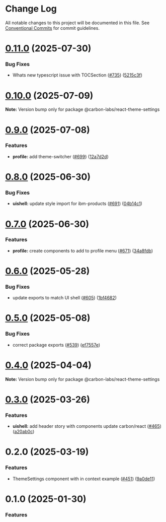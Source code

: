 # Change Log

All notable changes to this project will be documented in this file.
See [Conventional Commits](https://conventionalcommits.org) for commit guidelines.

# [0.11.0](https://github.com/carbon-design-system/carbon-labs/compare/@carbon-labs/react-theme-settings@0.10.0...@carbon-labs/react-theme-settings@0.11.0) (2025-07-30)


### Bug Fixes

* Whats new typescript issue with TOCSection ([#735](https://github.com/carbon-design-system/carbon-labs/issues/735)) ([5215c3f](https://github.com/carbon-design-system/carbon-labs/commit/5215c3fbef3e432b29ae4ce5eb052ff0c2a6f9a4))





# [0.10.0](https://github.com/carbon-design-system/carbon-labs/compare/@carbon-labs/react-theme-settings@0.9.0...@carbon-labs/react-theme-settings@0.10.0) (2025-07-09)

**Note:** Version bump only for package @carbon-labs/react-theme-settings





# [0.9.0](https://github.com/carbon-design-system/carbon-labs/compare/@carbon-labs/react-theme-settings@0.8.0...@carbon-labs/react-theme-settings@0.9.0) (2025-07-08)


### Features

* **profile:** add theme-switcher ([#699](https://github.com/carbon-design-system/carbon-labs/issues/699)) ([12a7d2d](https://github.com/carbon-design-system/carbon-labs/commit/12a7d2dbacb16485b8955f9b7b5efebf829eaa1f))





# [0.8.0](https://github.com/carbon-design-system/carbon-labs/compare/@carbon-labs/react-theme-settings@0.7.0...@carbon-labs/react-theme-settings@0.8.0) (2025-06-30)


### Bug Fixes

* **uishell:** update style import for ibm-products ([#691](https://github.com/carbon-design-system/carbon-labs/issues/691)) ([04b14c1](https://github.com/carbon-design-system/carbon-labs/commit/04b14c18f60c4d55d421ead8201087766877be01))





# [0.7.0](https://github.com/carbon-design-system/carbon-labs/compare/@carbon-labs/react-theme-settings@0.6.0...@carbon-labs/react-theme-settings@0.7.0) (2025-06-30)


### Features

* **profile:** create components to add to profile menu ([#671](https://github.com/carbon-design-system/carbon-labs/issues/671)) ([34a8fdb](https://github.com/carbon-design-system/carbon-labs/commit/34a8fdb42f4a676234e3707c15db73bd0d40d49a))





# [0.6.0](https://github.com/carbon-design-system/carbon-labs/compare/@carbon-labs/react-theme-settings@0.5.0...@carbon-labs/react-theme-settings@0.6.0) (2025-05-28)


### Bug Fixes

* update exports to match UI shell ([#605](https://github.com/carbon-design-system/carbon-labs/issues/605)) ([1bf4682](https://github.com/carbon-design-system/carbon-labs/commit/1bf46822620b44cc1ad9ce58913bf26e9c3a2ca1))





# [0.5.0](https://github.com/carbon-design-system/carbon-labs/compare/@carbon-labs/react-theme-settings@0.4.0...@carbon-labs/react-theme-settings@0.5.0) (2025-05-08)


### Bug Fixes

* correct package exports ([#539](https://github.com/carbon-design-system/carbon-labs/issues/539)) ([ef7557e](https://github.com/carbon-design-system/carbon-labs/commit/ef7557e10c1385a6bdc60d32361ce7ba2dad263c))





# [0.4.0](https://github.com/carbon-design-system/carbon-labs/compare/@carbon-labs/react-theme-settings@0.3.0...@carbon-labs/react-theme-settings@0.4.0) (2025-04-04)

**Note:** Version bump only for package @carbon-labs/react-theme-settings





# [0.3.0](https://github.com/carbon-design-system/carbon-labs/compare/@carbon-labs/react-theme-settings@0.2.0...@carbon-labs/react-theme-settings@0.3.0) (2025-03-26)


### Features

* **uishell:** add header story with components update carbon/react ([#465](https://github.com/carbon-design-system/carbon-labs/issues/465)) ([a20ab0c](https://github.com/carbon-design-system/carbon-labs/commit/a20ab0c571bf739cbb906dfd08134c1966d06e0b))





# 0.2.0 (2025-03-19)


### Features

* ThemeSettings component with in context example ([#451](https://github.com/carbon-design-system/carbon-labs/issues/451)) ([9a0de11](https://github.com/carbon-design-system/carbon-labs/commit/9a0de11dd8c8be4ecfac329cbfc3695f89b761a6))





# 0.1.0 (2025-01-30)


### Features

